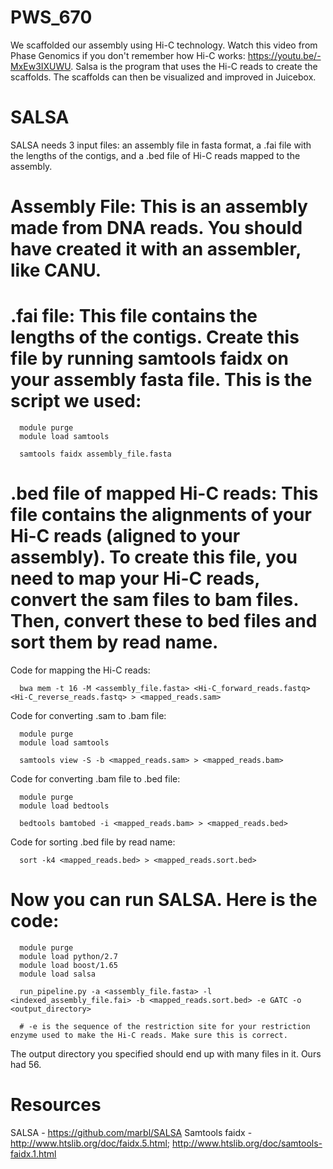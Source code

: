 # PWS_670
We scaffolded our assembly using Hi-C technology.  Watch this video from Phase Genomics if you don't remember how Hi-C works: https://youtu.be/-MxEw3IXUWU. Salsa is the program that uses the Hi-C reads to create the scaffolds. The scaffolds can then be visualized and improved in Juicebox.

# SALSA 
SALSA needs 3 input files: an assembly file in fasta format, a .fai file with the lengths of the contigs, and a .bed file of Hi-C reads mapped to the assembly. 
  
  # Assembly File: This is an assembly made from DNA reads.  You should have created it with an assembler, like CANU.
  # .fai file: This file contains the lengths of the contigs.  Create this file by running samtools faidx on your assembly fasta file. This is the script we used:
        
      module purge
      module load samtools

      samtools faidx assembly_file.fasta
  
  # .bed file of mapped Hi-C reads: This file contains the alignments of your Hi-C reads (aligned to your assembly). To create this file, you need to map your Hi-C reads, convert the sam files to bam files. Then, convert these to bed files and sort them by read name.
  
   Code for mapping the Hi-C reads: 
    
      bwa mem -t 16 -M <assembly_file.fasta> <Hi-C_forward_reads.fastq> <Hi-C_reverse_reads.fastq> > <mapped_reads.sam>
   
   Code for converting .sam to .bam file:
   
      module purge
      module load samtools

      samtools view -S -b <mapped_reads.sam> > <mapped_reads.bam>
   
   Code for converting .bam file to .bed file:
      
      module purge
      module load bedtools

      bedtools bamtobed -i <mapped_reads.bam> > <mapped_reads.bed>
      
   Code for sorting .bed file by read name:
   
      sort -k4 <mapped_reads.bed> > <mapped_reads.sort.bed>
    
      
      
# Now you can run SALSA. Here is the code:

      module purge    
      module load python/2.7
      module load boost/1.65
      module load salsa

      run_pipeline.py -a <assembly_file.fasta> -l <indexed_assembly_file.fai> -b <mapped_reads.sort.bed> -e GATC -o <output_directory>
      
      # -e is the sequence of the restriction site for your restriction enzyme used to make the Hi-C reads. Make sure this is correct.
   
   The output directory you specified should end up with many files in it. Ours had 56.
   
# Resources
  SALSA - https://github.com/marbl/SALSA
  Samtools faidx - http://www.htslib.org/doc/faidx.5.html; http://www.htslib.org/doc/samtools-faidx.1.html
